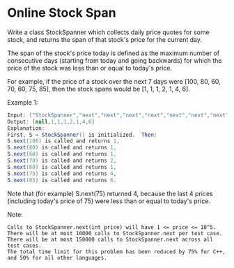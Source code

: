 # Online Stock Span

Write a class StockSpanner which collects daily price quotes for some stock, and returns the span of that stock's price for the current day.

The span of the stock's price today is defined as the maximum number of consecutive days (starting from today and going backwards) for which the price of the stock was less than or equal to today's price.

For example, if the price of a stock over the next 7 days were [100, 80, 60, 70, 60, 75, 85], then the stock spans would be [1, 1, 1, 2, 1, 4, 6].



Example 1:

``` java
Input: ["StockSpanner","next","next","next","next","next","next","next"], [[],[100],[80],[60],[70],[60],[75],[85]]
Output: [null,1,1,1,2,1,4,6]
Explanation:
First, S = StockSpanner() is initialized.  Then:
S.next(100) is called and returns 1,
S.next(80) is called and returns 1,
S.next(60) is called and returns 1,
S.next(70) is called and returns 2,
S.next(60) is called and returns 1,
S.next(75) is called and returns 4,
S.next(85) is called and returns 6.
```

Note that (for example) S.next(75) returned 4, because the last 4 prices
(including today's price of 75) were less than or equal to today's price.



Note:

    Calls to StockSpanner.next(int price) will have 1 <= price <= 10^5.
    There will be at most 10000 calls to StockSpanner.next per test case.
    There will be at most 150000 calls to StockSpanner.next across all test cases.
    The total time limit for this problem has been reduced by 75% for C++, and 50% for all other languages.
